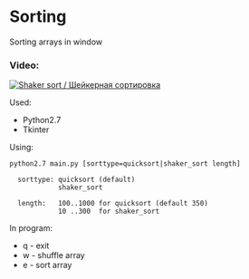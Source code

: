 # Sorting

Sorting arrays in window

### Video:
[![Shaker sort / Шейкерная сортировка](https://img.youtube.com/vi/ahi0pDTAjps/0.jpg)](https://www.youtube.com/watch?v=ahi0pDTAjps)

Used:
- Python2.7
- Tkinter


Using:
```
python2.7 main.py [sorttype=quicksort|shaker_sort length]
  
  sorttype: quicksort (default)
            shaker_sort

  length:   100..1000 for quicksort (default 350)
            10 ..300  for shaker_sort
```

In program:
* q - exit
* w - shuffle array
* e - sort array
